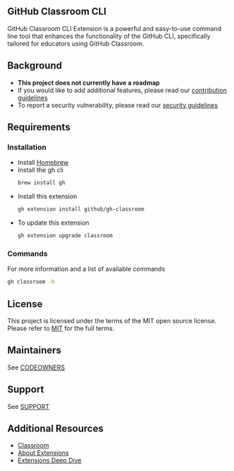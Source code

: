 ## GitHub Classroom CLI

GitHub Classroom CLI Extension is a powerful and easy-to-use command line tool that enhances the functionality of the GitHub CLI, specifically tailored for educators using GitHub Classroom.

## Background

- **This project does not currently have a roadmap**
- If you would like to add additional features, please read our [contribution guidelines](./CONTRIBUTING.md)
- To report a security vulnerability, please read our [security guidelines](./SECURITY.md)

## Requirements

### Installation 
- Install [Homebrew](https://brew.sh/)
- Install the gh cli
  ```bash
  brew install gh
  ```
- Install this extension
  ```bash
  gh extension install github/gh-classroom
  ```
- To update this extension
  ```bash
  gh extension upgrade classroom
  ```

### Commands

For more information and a list of available commands

```bash
gh classroom -h
```

## License

This project is licensed under the terms of the MIT open source license. Please refer to [MIT](./LICENSE) for the full terms.

## Maintainers

See [CODEOWNERS](./CODEOWNERS)

## Support

See [SUPPORT](./SUPPORT.md)

## Additional Resources

- [Classroom](https://classroom.github.com)
- [About Extensions](https://docs.github.com/en/github-cli/github-cli/creating-github-cli-extensions)
- [Extensions Deep Dive](https://github.blog/2023-01-13-new-github-cli-extension-tools/)
